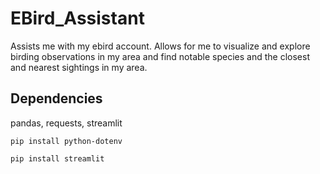 # EBird_Assistant
Assists me with my ebird account. Allows for me to visualize and explore birding observations in my area and find notable species and the closest and nearest sightings in my area.

## Dependencies

pandas, requests, streamlit

```
pip install python-dotenv
```

```
pip install streamlit
```
